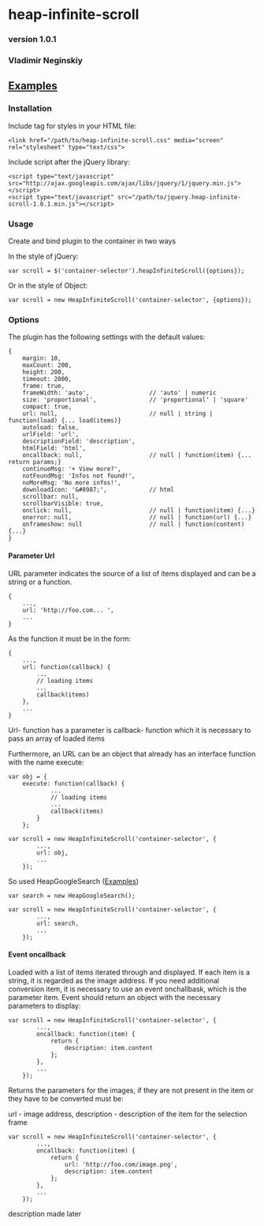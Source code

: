 # heap-infinite-scroll
### version 1.0.1
### Vladimir Neginskiy
## [Examples](http://extjs24.github.io/heap-infinite-scroll/)

### Installation
Include tag for styles in your HTML file:

    <link href="/path/to/heap-infinite-scroll.css" media="screen" rel="stylesheet" type="text/css">

Include script after the jQuery library:

    <script type="text/javascript" src="http://ajax.googleapis.com/ajax/libs/jquery/1/jquery.min.js"></script>
    <script type="text/javascript" src="/path/to/jquery.heap-infinite-scroll-1.0.1.min.js"></script>

### Usage

Create and bind plugin to the container in two ways

In the style of jQuery:

    var scroll = $('container-selector').heapInfiniteScroll({options});

Or in the style of Object:

    var scroll = new HeapInfiniteScroll('container-selector', {options});

### Options

The plugin has the following settings with the default values:

    {
        margin: 10,
        maxCount: 200,
        height: 200,
        timeout: 2000,
        frame: true,
        frameWidth: 'auto',                 // 'auto' | numeric
        size: 'proportional',               // 'proportional' | 'square'
        compact: true,
        url: null,                          // null | string | function(load) {... load(items)}
        autoload: false,
        urlField: 'url',
        descriptionField: 'description',
        htmlField: 'html',
        oncallback: null,                   // null | function(item) {... return params;}
        continueMsg: '+ View more?',
        notFoundMsg: 'Infos not found!',
        noMoreMsg: 'No more infos!',
        downloadIcon: '&#8987;',            // html
        scrollbar: null,
        scrollbarVisible: true,
        onclick: null,                      // null | function(item) {...}
        onerror: null,                      // null | function(url) {...}
        onframeshow: null                   // null | function(content) {...}
    }

#### Parameter Url

URL parameter indicates the source of a list of items displayed and can be a string or a function.

    {
        ...,
        url: 'http://foo.com... ',
        ...
    }
    
As the function it must be in the form:

    {
        ...,
        url: function(callback) {
            ...
            // loading items
            ...
            callback(items)
        },
        ...
    }

Url- function has a parameter is callback- function which it is necessary to pass an array of loaded items

Furthermore, an URL can be an object that already has an interface function with the name execute:

    var obj = {
        execute: function(callback) {
                ...
                // loading items
                ...
                callback(items)
            }
        };
        
    var scroll = new HeapInfiniteScroll('container-selector', {
            ...,
            url: obj,
            ...
        });
        
So used HeapGoogleSearch ([Examples](http://extjs24.github.io/heap-infinite-scroll/))

    var search = new HeapGoogleSearch();
    
    var scroll = new HeapInfiniteScroll('container-selector', {
            ...,
            url: search,
            ...
        });

#### Event oncallback

Loaded with a list of items iterated through and displayed. 
If each item is a string, it is regarded as the image address.
If you need additional conversion item, it is necessary to use an event onchallbask, 
which is the parameter item. 
Event should return an object with the necessary parameters to display:

    var scroll = new HeapInfiniteScroll('container-selector', {
            ...,
            oncallback: function(item) {
                return {
                    description: item.content
                };
            },
            ...
        });

Returns the parameters for the images, if they are not present in the item or they have to be converted must be:

url - image address,
description - description of the item for the selection frame

    var scroll = new HeapInfiniteScroll('container-selector', {
            ...,
            oncallback: function(item) {
                return {
                    url: 'http://foo.com/image.png',
                    description: item.content
                };
            },
            ...
        });



description made later
